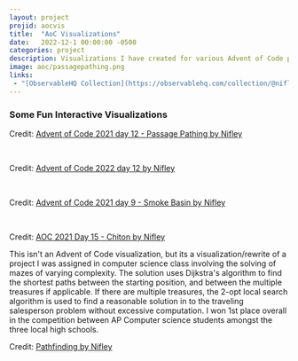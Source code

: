 ```yaml
---
layout: project
projid: aocvis
title:  "AoC Visualizations"
date:   2022-12-1 00:00:00 -0500
categories: project
description: Visualizations I have created for various Advent of Code problems that I have solved
image: aoc/passagepathing.png
links:
 - "[ObservableHQ Collection](https://observablehq.com/collection/@nifleysnifley/advent-of-code-visualizations)"
---
```


### Some Fun Interactive Visualizations

<div id="observablehq-display-534c2430"></div>
<p>Credit: <a href="https://observablehq.com/@nifleysnifley/advent-of-code-2021-day-12-passage-pathing">Advent of Code 2021 day 12 - Passage Pathing by Nifley</a></p>

<link rel="stylesheet" href="https://cdn.jsdelivr.net/npm/@observablehq/inspector@5/dist/inspector.css">
<script type="module">
import {Runtime, Inspector} from "https://cdn.jsdelivr.net/npm/@observablehq/runtime@5/dist/runtime.js";
import define from "https://api.observablehq.com/@nifleysnifley/advent-of-code-2021-day-12-passage-pathing.js?v=3";
new Runtime().module(define, name => {
  if (name === "display") return new Inspector(document.querySelector("#observablehq-display-534c2430"));
});
</script>

<br/>

<div id="observablehq-vis-f4a897c7"></div>
<p>Credit: <a href="https://observablehq.com/d/dfbc255dac63ec6c">Advent of Code 2022 day 12 by Nifley</a></p>

<link rel="stylesheet" href="https://cdn.jsdelivr.net/npm/@observablehq/inspector@5/dist/inspector.css">
<script type="module">
import {Runtime, Inspector} from "https://cdn.jsdelivr.net/npm/@observablehq/runtime@5/dist/runtime.js";
import define from "https://api.observablehq.com/d/dfbc255dac63ec6c.js?v=3";
new Runtime().module(define, name => {
  if (name === "vis") return new Inspector(document.querySelector("#observablehq-vis-f4a897c7"));
});
</script>

<br/>

<div id="observablehq-vis-1791fb54"></div>
<p>Credit: <a href="https://observablehq.com/@nifleysnifley/smoke-basin@807">Advent of Code 2021 day 9 - Smoke Basin by Nifley</a></p>

<link rel="stylesheet" href="https://cdn.jsdelivr.net/npm/@observablehq/inspector@5/dist/inspector.css">
<script type="module">
import {Runtime, Inspector} from "https://cdn.jsdelivr.net/npm/@observablehq/runtime@5/dist/runtime.js";
import define from "https://api.observablehq.com/@nifleysnifley/smoke-basin@807.js?v=3";
new Runtime().module(define, name => {
  if (name === "vis") return new Inspector(document.querySelector("#observablehq-vis-1791fb54"));
});
</script>

<br/>
<div id="observablehq-vis-62f40790"></div>
<p>Credit: <a href="https://observablehq.com/@nifleysnifley/chiton@712">AOC 2021 Day 15 - Chiton by Nifley</a></p>

<link rel="stylesheet" href="https://cdn.jsdelivr.net/npm/@observablehq/inspector@5/dist/inspector.css">
<script type="module">
import {Runtime, Inspector} from "https://cdn.jsdelivr.net/npm/@observablehq/runtime@5/dist/runtime.js";
import define from "https://api.observablehq.com/@nifleysnifley/chiton@712.js?v=3";
new Runtime().module(define, name => {
  if (name === "vis") return new Inspector(document.querySelector("#observablehq-vis-62f40790"));
});
</script>

This isn't an Advent of Code visualization, but its a visualization/rewrite of a project I was assigned in computer science class involving the solving of mazes of varying complexity. The solution uses Dijkstra's algorithm to find the shortest paths between the starting position, and between the multiple treasures if applicable. If there are multiple treasures, the 2-opt local search algorithm is used to find a reasonable solution in to the traveling salesperson problem without excessive computation. I won 1st place overall in the competition between AP Computer science students amongst the three local high schools.
<div id="observablehq-rendering-dfc1b664"></div>
<div id="observablehq-viewof-target-dfc1b664"></div>
<div id="observablehq-viewof-mapSel-dfc1b664"></div>
<p>Credit: <a href="https://observablehq.com/d/5cdae8bc4d6c5dd8">Pathfinding by Nifley</a></p>

<link rel="stylesheet" href="https://cdn.jsdelivr.net/npm/@observablehq/inspector@5/dist/inspector.css">
<script type="module">
import {Runtime, Inspector} from "https://cdn.jsdelivr.net/npm/@observablehq/runtime@5/dist/runtime.js";
import define from "https://api.observablehq.com/d/5cdae8bc4d6c5dd8.js?v=3";
new Runtime().module(define, name => {
  if (name === "rendering") return new Inspector(document.querySelector("#observablehq-rendering-dfc1b664"));
  if (name === "viewof target") return new Inspector(document.querySelector("#observablehq-viewof-target-dfc1b664"));
  if (name === "viewof mapSel") return new Inspector(document.querySelector("#observablehq-viewof-mapSel-dfc1b664"));
  return ["map","treasureDistances","sortedTreasures","totalPath","calculatePathCost","cellSize","calculateTraversalCost","optimizedTreasures"].includes(name);
});
</script>
